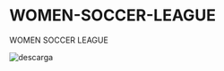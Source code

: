 # WOMEN-SOCCER-LEAGUE
WOMEN SOCCER LEAGUE

![descarga](https://github.com/tbd123/WOMEN-SOCCER-LEAGUE/assets/23295433/72843533-58f2-4348-bdc3-23bc1e2fe9b9)



